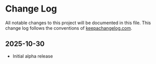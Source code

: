 # Change Log

All notable changes to this project will be documented in this file. This change log follows the conventions of [keepachangelog.com](http://keepachangelog.com/).

## 2025-10-30
- Initial alpha release
